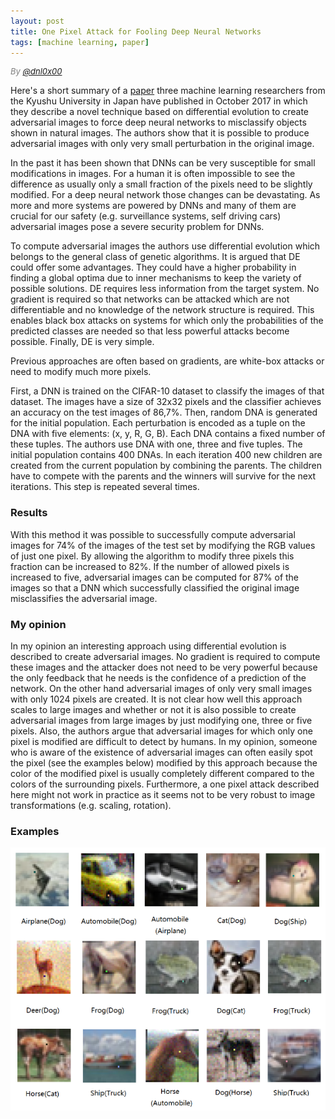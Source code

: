 ```yaml
---
layout: post
title: One Pixel Attack for Fooling Deep Neural Networks
tags: [machine learning, paper]
---
```

<div style="font-size:small; color: gray; font-style: italic">
  By <a href="https://twitter.com/dnl0x00">@dnl0x00</a>
</div>

Here's a short summary of a [paper](https://arxiv.org/pdf/1710.08864.pdf) three machine learning researchers from the Kyushu University in Japan have published in October 2017 in which they describe a novel technique based on differential evolution to create adversarial images to force deep neural networks to misclassify objects shown in natural images. The authors show that it is possible to produce adversarial images with only very small perturbation in the original image.

In the past it has been shown that DNNs can be very susceptible for small modifications in images. For a human it is often impossible to see the difference as usually only a small fraction of the pixels need to be slightly modified. For a deep neural network those changes can be devastating. As more and more systems are powered by DNNs and many of them are crucial for our safety (e.g. surveillance systems, self driving cars) adversarial images pose a severe security problem for DNNs.

To compute adversarial images the authors use differential evolution which belongs to the general class of genetic algorithms. It is argued that DE could offer some advantages. They could have a higher probability in finding a global optima due to inner mechanisms to keep the variety of possible solutions. DE requires less information from the target system. No gradient is required so that networks can be attacked which are not differentiable and no knowledge of the network structure is required. This enables black box attacks on systems for which only the probabilities of the predicted classes are needed so that less powerful attacks become possible. Finally, DE is very simple.

Previous approaches are often based on gradients, are white-box attacks or need to modify much more pixels.

First, a DNN is trained on the CIFAR-10 dataset to classify the images of that dataset. The images have a size of 32x32 pixels and the classifier achieves an accuracy on the test images of 86,7%. Then, random DNA is generated for the initial population. Each perturbation is encoded as a tuple on the DNA with five elements: (x, y, R, G, B). Each DNA contains a fixed number of these tuples. The authors use DNA with one, three and five tuples. The initial population contains 400 DNAs. In each iteration 400 new children are created from the current population by combining the parents. The children have to compete with the parents and the winners will survive for the next iterations. This step is repeated several times.

### Results
With this method it was possible to successfully compute adversarial images for 74% of the images of the test set by modifying the RGB values of just one pixel. By allowing the algorithm to modify three pixels this fraction can be increased to 82%. If the number of allowed pixels is increased to five, adversarial images can be computed for 87% of the images so that a DNN which successfully classified the original image misclassifies the adversarial image.

### My opinion
In my opinion an interesting approach using differential evolution is described to create adversarial images. No gradient is required to compute these images and the attacker does not need to be very powerful because the only feedback that he needs is the confidence of a prediction of the network. On the other hand adversarial images of only very small images with only 1024 pixels are created. It is not clear how well this approach scales to large images and whether or not it is also possible to create adversarial images from large images by just modifying one, three or five pixels. Also, the authors argue that adversarial images for which only one pixel is modified are difficult to detect by humans. In my opinion, someone who is aware of the existence of adversarial images can often easily spot the pixel (see the examples below) modified by this approach because the color of the modified pixel is usually completely different compared to the colors of the surrounding pixels. Furthermore, a one pixel attack described here might not work in practice as it seems not to be very robust to image transformations (e.g. scaling, rotation).

### Examples
![one pixel attack](../assets/one_pixel_attack.png)
